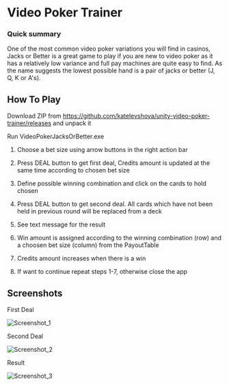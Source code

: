 # Video Poker Trainer

### Quick summary ###
One of the most common video poker variations you will find in casinos, Jacks or Better is a great game to play if you are new to video poker as it has a relatively low variance and full pay machines are quite easy to find. As the name suggests the lowest possible hand is a pair of jacks or better (J, Q, K or A's). 

## How To Play

Download ZIP from https://github.com/katelevshova/unity-video-poker-trainer/releases and unpack it

Run VideoPokerJacksOrBetter.exe

1. Choose a bet size using arrow buttons in the right action bar

2. Press DEAL button to get first deal, Credits amount is updated at the same time according to chosen bet size

3. Define possible winning combination and click on the cards to hold chosen

4. Press DEAL button to get second deal. All cards which have not been held in previous round will be replaced from a deck

5. See text message for the result

6. Win amount is assigned according to the winning combination (row) and a choosen bet size (column) from the PayoutTable

7. Credits amount increases when there is a win

8. If want to continue repeat steps 1-7, otherwise close the app


## Screenshots

First Deal

![Screenshot_1](https://user-images.githubusercontent.com/11220246/89088044-4614d600-d34b-11ea-9480-eb381a587a9a.png)

Second Deal

![Screenshot_2](https://user-images.githubusercontent.com/11220246/89088046-46ad6c80-d34b-11ea-98c7-f894183f68d1.png)

Result

![Screenshot_3](https://user-images.githubusercontent.com/11220246/89088047-46ad6c80-d34b-11ea-97c9-bd6789198952.png)

